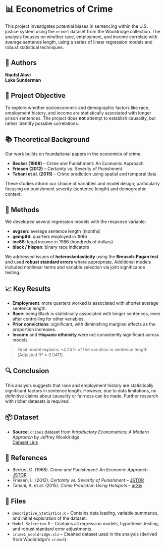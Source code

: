 # 📊 Econometrics of Crime

This project investigates potential biases in sentencing within the U.S. justice system using the `crime1` dataset from the Wooldridge collection. The analysis focuses on whether race, employment, and income correlate with average sentence length, using a series of linear regression models and robust statistical techniques.

## 👥 Authors
**Naufal Alavi**  
**Luke Sunderman**

## 🎯 Project Objective
To explore whether socioeconomic and demographic factors like race, employment history, and income are statistically associated with longer prison sentences. The project does **not** attempt to establish causality, but rather identify possible correlations.

## 📚 Theoretical Background
Our work builds on foundational papers in the economics of crime:
- **Becker (1968)** – Crime and Punishment: An Economic Approach
- **Friesen (2012)** – Certainty vs. Severity of Punishment
- **Tahani et al. (2015)** – Crime prediction using spatial and temporal data

These studies inform our choice of variables and model design, particularly focusing on punishment severity (sentence length) and demographic context.

## 🧪 Methods
We developed several regression models with the response variable:

- **avgsen**: average sentence length (months)  
- **qemp86**: quarters employed in 1986  
- **inc86**: legal income in 1986 (hundreds of dollars)  
- **black / hispan**: binary race indicators  

We addressed issues of **heteroskedasticity** using the **Breusch-Pagan test** and used **robust standard errors** where appropriate. Additional models included nonlinear terms and variable selection via joint significance testing.

## 📈 Key Results
- **Employment**: more quarters worked is associated with shorter average sentence length.
- **Race**: being Black is statistically associated with longer sentences, even after controlling for other variables.
- **Prior convictions**: significant, with diminishing marginal effects as the proportion increases.
- **Income** and **Hispanic ethnicity** were not consistently significant across models.

> Final model explains ~4.25% of the variation in sentence length (Adjusted R² = 0.0411).

## 🔍 Conclusion
This analysis suggests that race and employment history are statistically significant factors in sentence length. However, due to data limitations, no definitive claims about causality or fairness can be made. Further research with richer datasets is required.

## 📦 Dataset
- **Source**: `crime1` dataset from *Introductory Econometrics: A Modern Approach* by Jeffrey Wooldridge  
  [Dataset Link](https://www.cengage.com/cgi-wadsworth/course_products_wp.pl?fid=M20b&product_isbn_issn=9781111531041)

## 🔗 References
- Becker, G. (1968). *Crime and Punishment: An Economic Approach* – [JSTOR](http://www.jstor.org/stable/1830482)  
- Friesen, L. (2012). *Certainty vs. Severity of Punishment* – [JSTOR](http://www.jstor.org/stable/41638882)  
- Tahani, A. et al. (2015). *Crime Prediction Using Hotspots* – [arXiv](https://arxiv.org/ftp/arxiv/papers/1508/1508.02050.pdf)

## 📁 Files
- `Descriptive_Statistics.R` – Contains data loading, variable summaries, and initial exploration of the dataset.
- `Model_Selection.R` – Contains all regression models, hypothesis testing, and robust standard error adjustments.
- `crime1_wooldridge.xls` – Cleaned dataset used in the analysis (derived from Wooldridge's `crime1`).

